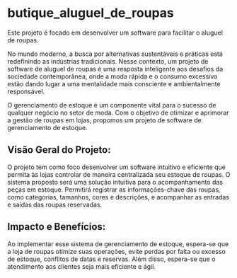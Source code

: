 # butique_aluguel_de_roupas
Este projeto é focado em desenvolver um software para facilitar o aluguel de roupas.

No mundo moderno, a busca por alternativas sustentáveis e práticas está redefinindo as
indústrias tradicionais. Nesse contexto, um projeto de software de aluguel de roupas é uma
resposta inteligente aos desafios da sociedade contemporânea, onde a moda rápida e o
consumo excessivo estão dando lugar a uma mentalidade mais consciente e
ambientalmente responsável.

O gerenciamento de estoque é um componente vital para o sucesso de qualquer negócio no
setor de moda. Com o objetivo de otimizar e aprimorar a gestão de roupas em lojas,
propomos um projeto de software de gerenciamento de estoque.

## Visão Geral do Projeto:
O projeto tem como foco desenvolver um software intuitivo e eficiente que permita às lojas
controlar de maneira centralizada seu estoque de roupas. O sistema proposto será uma
solução intuitiva para o acompanhamento das peças em estoque. Permitirá registrar as
informações-chave das roupas, como categorias, tamanhos, cores e descrições, e
acompanhar as entradas e saídas das roupas reservadas.

## Impacto e Benefícios:
Ao implementar esse sistema de gerenciamento de estoque, espera-se que a loja de roupas
otimize suas operações, evite perdas por falta ou excesso de estoque, conflitos de datas e
reservas. Além disso, espera-se que o atendimento aos clientes seja mais eficiente e ágil.